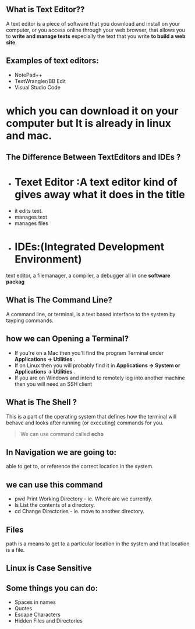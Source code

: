 ## What is Text Editor??
A text editor is a piece of software that you download and install on
your computer, or you access online through your web browser, that
allows you to **write and manage texts** especially the text that you write
**to build a web site**.

## Examples of text editors:
- NotePad++
- TextWrangler/BB Edit
- Visual Studio Code
# which you can download it on your computer  **but** It is already in linux and mac.
## The Difference Between TextEditors and IDEs ?
- # Texet Editor :A text editor kind of gives away what it does in the title
- it edits text.
- manages text
- manages files
- # IDEs:(Integrated Development Environment)
text editor, a filemanager, a compiler,
 a debugger all in one **software packag**

## What is The Command Line?
A command line, or terminal, is a text based interface to the system by  tayping commands.
## how we can Opening a Terminal?
- If you're on a Mac then you'll find the program Terminal under **Applications -> Utilities** .
- If on Linux then you will probably find it in **Applications -> System or Applications -> Utilities** .
- If you are on Windows and intend to remotely log into another machine then you will need an SSH client

## What is The Shell ?
 This is a part of the operating system that defines how the terminal will behave and looks after running (or executing) commands for you. 
 > We can use command called **echo**
  ##   In Navigation we are going to:
   able to get to, or reference the correct location in the system.
   ## we can use this command 
  - pwd
Print Working Directory - ie. Where are we currently.
- ls
List the contents of a directory.
- cd
Change Directories - ie. move to another directory.
## Files
path is a means to get to a particular location in the system and that location is a file.
## Linux is Case Sensitive
## Some things you can do:
- Spaces in names
- Quotes
- Escape Characters
- Hidden Files and Directories





